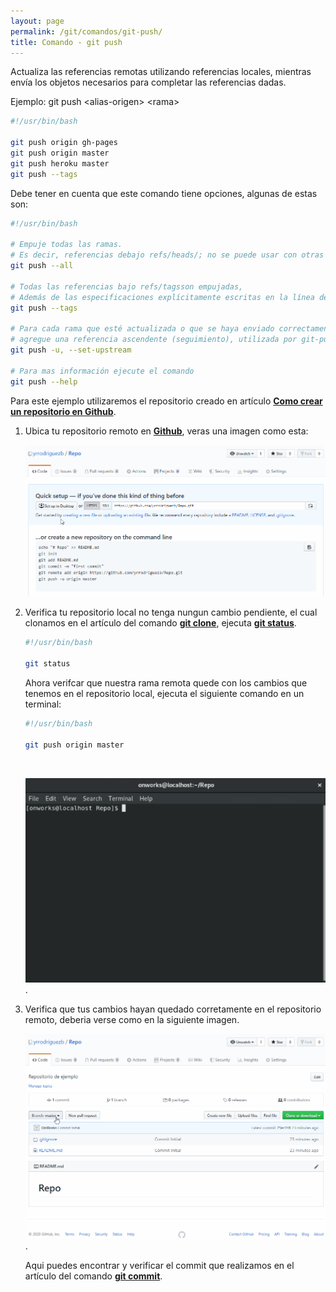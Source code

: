 ```yaml
---
layout: page
permalink: /git/comandos/git-push/
title: Comando - git push
---
```


Actualiza las referencias remotas utilizando referencias locales, mientras envía los objetos necesarios para completar las referencias dadas.

Ejemplo: git push \<alias-origen\> \<rama\>

``` bash
#!/usr/bin/bash

git push origin gh-pages
git push origin master
git push heroku master
git push --tags
```

Debe tener en cuenta que este comando tiene opciones, algunas de estas son:

``` bash
#!/usr/bin/bash
 
# Empuje todas las ramas.
# Es decir, referencias debajo refs/heads/; no se puede usar con otras <refspec>.
git push --all

# Todas las referencias bajo refs/tagsson empujadas, 
# Además de las especificaciones explícitamente escritas en la línea de comando.
git push --tags

# Para cada rama que esté actualizada o que se haya enviado correctamente, 
# agregue una referencia ascendente (seguimiento), utilizada por git-pull sin argumentos y otros comandos. 
git push -u, --set-upstream

# Para mas información ejecute el comando 
git push --help
```

Para este ejemplo utilizaremos el repositorio creado en artículo **[Como crear un repositorio en Github](../../como-crear-un-repositorio-en-github)**.

1. Ubica tu repositorio remoto en **[Github](https://github.com/)**, veras una imagen como esta:

    ![Drag Racing](../../../assets/images/gif/git/pasos/empujar-repo/1.gif)

2. Verifica tu repositorio local no tenga nungun cambio pendiente, el cual clonamos en el artículo del comando **[git clone](../git-clone)**, ejecuta **[git status](../git-status)**.

    ``` bash
    #!/usr/bin/bash

    git status
    ```

    Ahora verifcar que nuestra rama remota quede con los cambios que tenemos en el repositorio local, ejecuta el siguiente comando en un terminal:

    ``` bash
    #!/usr/bin/bash

    git push origin master
    ```
    &nbsp;

    ![Drag Racing](../../../assets/images/gif/git/pasos/empujar-repo/2.gif).

3. Verifica que tus cambios hayan quedado corretamente en el repositorio remoto, deberia verse como en la siguiente imagen.

    ![Drag Racing](../../../assets/images/gif/git/pasos/empujar-repo/3.gif).

    Aqui puedes encontrar y verificar el commit que realizamos en el artículo del comando **[git commit](../git-commit)**.